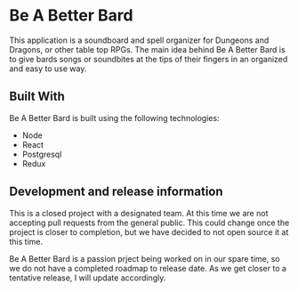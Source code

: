 # Be A Better Bard

This application is a soundboard and spell organizer for Dungeons and Dragons, or other table top RPGs. The main idea behind Be A Better Bard is to give bards songs or soundbites at the tips of their fingers in an organized and easy to use way.

## Built With

Be A Better Bard is built using the following technologies:

- Node
- React
- Postgresql
- Redux

## Development and release information

This is a closed project with a designated team. At this time we are not accepting pull requests from the general public. This could change once the project is closer to completion, but we have decided to not open source it at this time.

Be A Better Bard is a passion prject being worked on in our spare time, so we do not have a completed roadmap to release date. As we get closer to a tentative release, I will update accordingly.
